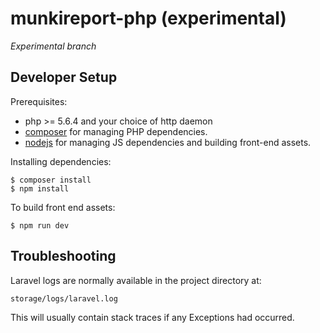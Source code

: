 # munkireport-php (experimental) #

*Experimental branch*

## Developer Setup ##

Prerequisites:

- php >= 5.6.4 and your choice of http daemon
- [composer](https://getcomposer.org/download/) for managing PHP
  dependencies.
- [nodejs](https://nodejs.org) for managing JS dependencies and
  building front-end assets.

Installing dependencies:

    $ composer install
    $ npm install
    
To build front end assets:

    $ npm run dev
    
## Troubleshooting ##

Laravel logs are normally available in the project directory at:

    storage/logs/laravel.log
    
This will usually contain stack traces if any Exceptions had occurred.

